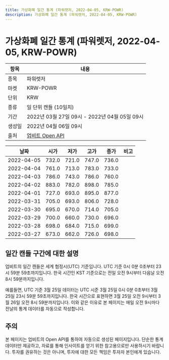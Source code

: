 ```yaml
---
title: 가상화폐 일간 통계 (파워렛저, 2022-04-05, KRW-POWR)
description: 가상화폐 일간 통계 (파워렛저, 2022-04-05, KRW-POWR)
---
```



가상화폐 일간 통계 (파워렛저, 2022-04-05, KRW-POWR)
===

|항목|내용|
|--|--|
|종목|파워렛저|
|마켓|KRW-POWR|
|단위|KRW|
|종류|일 단위 캔들 (10일치)|
|기간|2022년 03월 27일 09시 - 2022년 04월 05일 09시|
|생성일|2022년 04월 06일 09시|
|출처|[업비트 Open API](https://docs.upbit.com)|


|날짜|시가|저가|고가|종가|비고|
|--|--|--|--|--|--|
|2022-04-05|732.0|721.0|747.0|736.0|    |
|2022-04-04|761.0|713.0|783.0|733.0|    |
|2022-04-03|786.0|743.0|786.0|760.0|    |
|2022-04-02|883.0|782.0|898.0|785.0|    |
|2022-04-01|727.0|693.0|895.0|877.0|    |
|2022-03-31|705.0|693.0|806.0|728.0|    |
|2022-03-30|695.0|670.0|714.0|705.0|    |
|2022-03-29|700.0|660.0|730.0|696.0|    |
|2022-03-28|698.0|684.0|715.0|699.0|    |
|2022-03-27|673.0|662.0|726.0|698.0|    |


일간 캔들 구간에 대한 설명
---


업비트의 일간 캔들은 세계 협정시(UTC) 기준입니다. 
UTC 기준 0시 0분 0초부터 23시 59분 59초까지입니다. 
한국 시간인 KST 기준으로는 전일 오전 9시부터 다음날 오전 8시 59분까지입니다. 


예를들면, UTC 기준 3월 25일 데이터는 UTC 시준 3월 25일 0시 0분 0초부터 3월 25일 23시 59분 59초까지입니다. 
한국 시간으로 표현하면 3월 25일 오전 9시부터 3월 26일 오전 8시 59분까지입니다. 
이와 같은 이유로 본 페이지는 매일 오전 9시마다 전날의 통계 데이터를 자동으로 작성합니다. 


주의
---


본 페이지는 업비트의 Open API를 통하여 자동으로 생성된 페이지입니다. 
단순한 통계 데이터만 제공하고, 자료를 통해 인사이트를 얻기 위한 참고용으로만 사용하시기 바랍니다. 
투자를 권유하는 것은 아니며, 투자에 대한 모든 책임은 투자자 본인에게 있습니다. 
